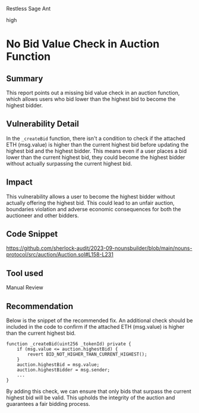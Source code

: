 Restless Sage Ant

high

# No Bid Value Check in Auction Function

## Summary
This report points out a missing bid value check in an auction function, which allows users who bid lower than the highest bid to become the highest bidder.

## Vulnerability Detail
In the `_createBid` function, there isn't a condition to check if the attached ETH (msg.value) is higher than the current highest bid before updating the highest bid and the highest bidder. This means even if a user places a bid lower than the current highest bid, they could become the highest bidder without actually surpassing the current highest bid.

## Impact
This vulnerability allows a user to become the highest bidder without actually offering the highest bid. This could lead to an unfair auction, boundaries violation and adverse economic consequences for both the auctioneer and other bidders.

## Code Snippet
https://github.com/sherlock-audit/2023-09-nounsbuilder/blob/main/nouns-protocol/src/auction/Auction.sol#L158-L231

## Tool used

Manual Review

## Recommendation
Below is the snippet of the recommended fix. An additional check should be included in the code to confirm if the attached ETH (msg.value) is higher than the current highest bid.

```solidity
function _createBid(uint256 _tokenId) private {
    if (msg.value <= auction.highestBid) {
        revert BID_NOT_HIGHER_THAN_CURRENT_HIGHEST();
    }
    auction.highestBid = msg.value;
    auction.highestBidder = msg.sender;
    ...
}
```

By adding this check, we can ensure that only bids that surpass the current highest bid will be valid. This upholds the integrity of the auction and guarantees a fair bidding process.